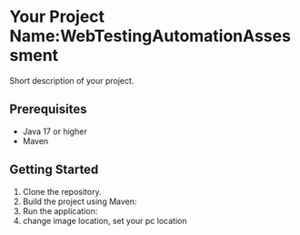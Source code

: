 # Your Project Name:WebTestingAutomationAssessment

Short description of your project.

## Prerequisites

- Java 17 or higher
- Maven

## Getting Started

1. Clone the repository.
2. Build the project using Maven:
3.  Run the application:
4. change image location, set your pc location
